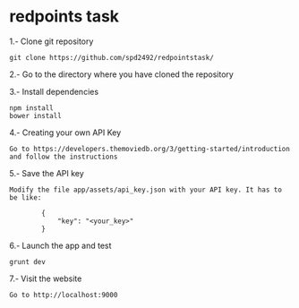 # redpoints task

1.- Clone git repository

	git clone https://github.com/spd2492/redpointstask/

2.- Go to the directory where you have cloned the repository

3.- Install dependencies
	
	npm install
	bower install

4.- Creating your own API Key

	Go to https://developers.themoviedb.org/3/getting-started/introduction and follow the instructions
	
5.- Save the API key

	Modify the file app/assets/api_key.json with your API key. It has to be like:
	
			{ 
				"key": "<your_key>"
			}
  
6.- Launch the app and test

	grunt dev
	
7.- Visit the website 

	Go to http://localhost:9000
